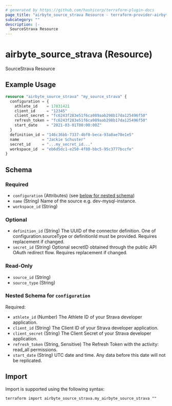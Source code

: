 ```yaml
---
# generated by https://github.com/hashicorp/terraform-plugin-docs
page_title: "airbyte_source_strava Resource - terraform-provider-airbyte"
subcategory: ""
description: |-
  SourceStrava Resource
---
```


# airbyte_source_strava (Resource)

SourceStrava Resource

## Example Usage

```terraform
resource "airbyte_source_strava" "my_source_strava" {
  configuration = {
    athlete_id    = 17831421
    client_id     = "12345"
    client_secret = "fc6243f283e51f6ca989aab298b17da125496f50"
    refresh_token = "fc6243f283e51f6ca989aab298b17da125496f50"
    start_date    = "2021-03-01T00:00:00Z"
  }
  definition_id = "146c36bb-7337-4bf0-beca-93a8ae78e1e5"
  name          = "Jackie Schuster"
  secret_id     = "...my_secret_id..."
  workspace_id  = "eb6d5dc1-e250-4f80-bbc5-95c3777bccfe"
}
```

<!-- schema generated by tfplugindocs -->
## Schema

### Required

- `configuration` (Attributes) (see [below for nested schema](#nestedatt--configuration))
- `name` (String) Name of the source e.g. dev-mysql-instance.
- `workspace_id` (String)

### Optional

- `definition_id` (String) The UUID of the connector definition. One of configuration.sourceType or definitionId must be provided. Requires replacement if changed.
- `secret_id` (String) Optional secretID obtained through the public API OAuth redirect flow. Requires replacement if changed.

### Read-Only

- `source_id` (String)
- `source_type` (String)

<a id="nestedatt--configuration"></a>
### Nested Schema for `configuration`

Required:

- `athlete_id` (Number) The Athlete ID of your Strava developer application.
- `client_id` (String) The Client ID of your Strava developer application.
- `client_secret` (String) The Client Secret of your Strava developer application.
- `refresh_token` (String, Sensitive) The Refresh Token with the activity: read_all permissions.
- `start_date` (String) UTC date and time. Any data before this date will not be replicated.

## Import

Import is supported using the following syntax:

```shell
terraform import airbyte_source_strava.my_airbyte_source_strava ""
```
